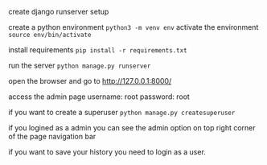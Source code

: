 create django runserver setup

create a python environment
``` python3 -m venv env ```
activate the environment
``` source env/bin/activate ```

install requirements
``` pip install -r requirements.txt ```

run the server
``` python manage.py runserver ```

open the browser and go to http://127.0.0.1:8000/

access the admin page
username: root
password: root

if you want to create a superuser
``` python manage.py createsuperuser ```

if you logined as a admin you can see the admin option on top right corner of the page navigation bar

if you want to save your  history you need to login as a user.
